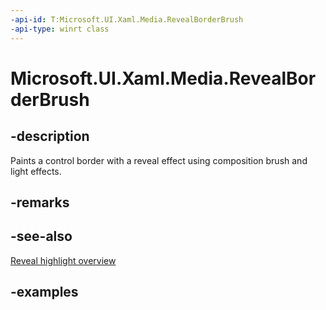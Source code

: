 ```yaml
---
-api-id: T:Microsoft.UI.Xaml.Media.RevealBorderBrush
-api-type: winrt class
---
```


<!-- Class syntax.
public class RevealBorderBrush : RevealBrush, RevealBrush
-->

# Microsoft.UI.Xaml.Media.RevealBorderBrush

## -description

Paints a control border with a reveal effect using composition brush and light effects.

## -remarks

## -see-also
[Reveal highlight overview](https://docs.microsoft.com/windows/uwp/design/style/reveal)

## -examples

